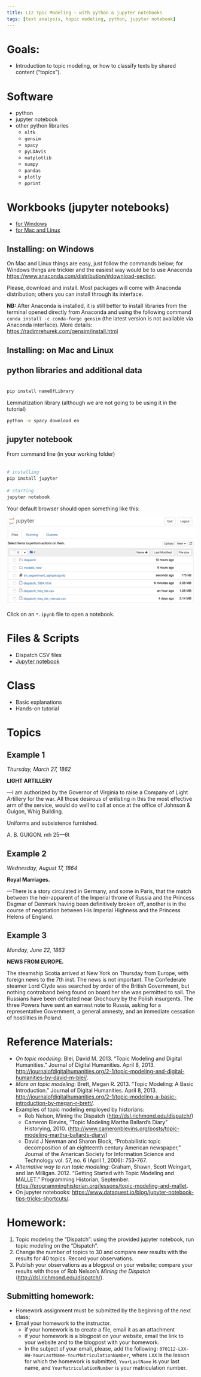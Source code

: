 ```yaml
---
title: L12 Tpic Modeling — with python & jupyter notebooks
tags: [text analysis, topic modeling, python, jupyter notebook]
---
```


# Goals:

- Introduction to topic modeling, or how to classify texts by shared content (“topics”).

# Software

* python
* jupyter notebook
* other python libraries
  - `nltk`
  - `gensim`
  - `spacy`
  - `pyLDAvis`
  - `matplotlib`
  - `numpy`
  - `pandas`
  - `plotly`
  - `pprint`

# Workbooks (jupyter notebooks)

- [for Windows](https://www.dropbox.com/s/b1jg5r3bmgforu5/TnT_L12_materials_final_Win.zip?dl=0)
- [for Mac and Linux](https://www.dropbox.com/s/p6epctxvw1xfctv/TnT_L12_materials_final.zip?dl=0)

## Installing: on Windows

On Mac and Linux things are easy, just follow the commands below; for Windows things are trickier and the easiest way would be to use Anaconda <https://www.anaconda.com/distribution/#download-section>.

Please, download and install. Most packages will come with Anaconda distribution; others you can install through its interface.

**NB:** After Anaconda is installed, it is still better to install libraries from the terminal opened directly from Anaconda and using the following command `conda install -c conda-forge gensim` (the latest version is not available via Anaconda interface).
More details: <https://radimrehurek.com/gensim/install.html>


## Installing: on Mac and Linux

## python libraries and additional data

``` bash

pip install nameOfLibrary

```

Lemmatization library (although we are not going to be using it in the tutorial)

``` bash
python -m spacy download en
```

## jupyter notebook

From command line (in your working folder)

``` bash

# installing
pip install jupyter

# starting
jupyter notebook

```

Your default browser should open something like this:

![](/images/L12/jupyter.png)

Click on an `*.ipynb` file to open a notebook.

# Files & Scripts

* Dispatch CSV files
* [Jupyter notebook](link)

# Class

* Basic explanations
* Hands-on tutorial


# Topics

## Example 1

*Thursday, March 27, 1862*

**LIGHT ARTILLERY**

—I am authorized by the Governor of Virginia to raise a Company of Light Artillery for the war. All those desirous of enlisting in this the most effective arm of the service, would do well to call at once at the office of Johnson & Guigon, Whig Building.

Uniforms and subsistence furnished.

A. B. GUIGON. mh 25—6t

## Example 2

*Wednesday, August 17, 1864*

**Royal Marriages.**

—There is a story circulated in Germany, and some in Paris, that the match between the heir-apparent of the Imperial throne of Russia and the Princess Dagmar of Denmark having been definitively broken off, another is in the course of negotiation between His Imperial Highness and the Princess Helens of England.

## Example 3

*Monday, June 22, 1863*

**NEWS FROM EUROPE.**

The steamship Scotia arrived at New York on Thursday from Europe, with foreign news to the 7th inst. The news is not important. The Confederate steamer Lord Clyde was searched by order of the British Government, but nothing contraband being found on board her she was permitted to sail. The Russians have been defeated near Grochoury by the Polish insurgents. The three Powers have sent an earnest note to Russia, asking for a representative Government, a general amnesty, and an immediate cessation of hostilities in Poland.


# Reference Materials:

* *On topic modeling*: Blei, David M. 2013. “Topic Modeling and Digital Humanities.” Journal of Digital Humanities. April 8, 2013. <http://journalofdigitalhumanities.org/2-1/topic-modeling-and-digital-humanities-by-david-m-blei/>.
* *More on topic modeling*: Brett, Megan R. 2013. “Topic Modeling: A Basic Introduction.” Journal of Digital Humanities. April 8, 2013. <http://journalofdigitalhumanities.org/2-1/topic-modeling-a-basic-introduction-by-megan-r-brett/>.
* Examples of topic modeling employed by historians:
    * Rob Nelson, Mining the Dispatch (<http://dsl.richmond.edu/dispatch/>)
    * Cameron Blevins, “Topic Modeling Martha Ballard’s Diary” Historying, 2010. (<http://www.cameronblevins.org/posts/topic-modeling-martha-ballards-diary/>)
    * David J Newman and Sharon Block, “Probabilistic topic decomposition of an eighteenth century American newspaper,” Journal of the American Society for Information Science and Technology vol. 57, no. 6 (April 1, 2006): 753-767.
* *Alternative way to run topic modeling*: Graham, Shawn, Scott Weingart, and Ian Milligan. 2012. “Getting Started with Topic Modeling and MALLET.” Programming Historian, September. <https://programminghistorian.org/lessons/topic-modeling-and-mallet>.
* On jupyter notebooks: <https://www.dataquest.io/blog/jupyter-notebook-tips-tricks-shortcuts/>.

# Homework:

1. Topic modeling the “Dispatch”: using the provided jupyter notebook, run topic modeling on the “Dispatch”.
2. Change the number of topics to 30 and compare new results with the results for 40 topics. Record your observations.
2. Publish your observations as a blogpost on your website; compare your results with those of Rob Nelson’s *Mining the Dispatch* (<http://dsl.richmond.edu/dispatch/>).

## Submitting homework:

* Homework assignment must be submitted by the beginning of the next class;
* Email your homework to the instructor.
	* if your homework is to create a file, email it as an attachment
	* if your homework is a blogpost on your website, email the link to your website and to the blogpost with your homework.
	*  In the subject of your email, please, add the following: `070112-LXX-HW-YourLastName-YourMatriculationNumber`, where `LXX` is the lesson for which the homework is submitted, `YourLastName` is your last name, and `YourMatriculationNumber` is your matriculation number.